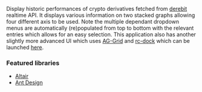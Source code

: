 Display historic performances of crypto derivatives fetched from [derebit](https://www.deribit.com) realtime API. It displays various information on two stacked graphs allowing four different axis to be used. Note the multiple dependant dropdown menus are automatically (re)populated from top to bottom with the relevant entries which allows for an easy selection. This application also has another slightly more advanced UI which uses [AG-Grid](internal:website.reflect.libraries/ag-grid.md) and [rc-dock](internal:website.reflect.libraries/rc-dock.md) which can be launched [here](demos.crypto_backtester.dashboard).

### Featured libraries
- [Altair](internal:website.reflect.libraries/altair.md)
- [Ant Design](internal:website.reflect.libraries/antd.md)
